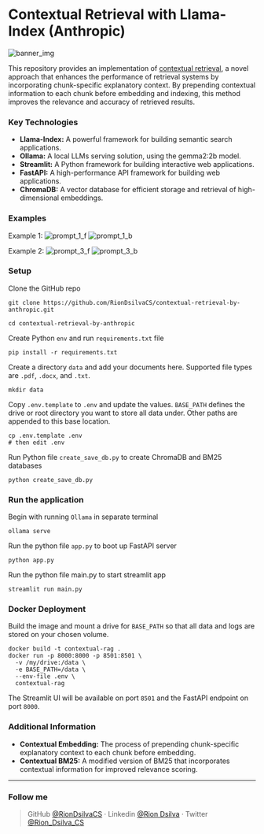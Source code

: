 # Contextual Retrieval with Llama-Index (Anthropic)
![banner_img](./img/dataflow.png)

This repository provides an implementation of [contextual retrieval](https://www.anthropic.com/news/contextual-retrieval), a novel approach that enhances the performance of retrieval systems by incorporating chunk-specific explanatory context. By prepending contextual information to each chunk before embedding and indexing, this method improves the relevance and accuracy of retrieved results.

### Key Technologies

- **Llama-Index:** A powerful framework for building semantic search applications.
- **Ollama:** A local LLMs serving solution, using the gemma2:2b model.
- **Streamlit:** A Python framework for building interactive web applications.
- **FastAPI:** A high-performance API framework for building web applications.
- **ChromaDB:** A vector database for efficient storage and retrieval of high-dimensional embeddings.

### Examples

Example 1:
![prompt_1_f](./img/prompt_1_f.png)
![prompt_1_b](./img/prompt_1_s.png)

Example 2:
![prompt_3_f](./img/prompt_2_f.png)
![prompt_3_b](./img/prompt_2_s.png)

### Setup

Clone the GitHub repo
```shell
git clone https://github.com/RionDsilvaCS/contextual-retrieval-by-anthropic.git
```
```shell
cd contextual-retrieval-by-anthropic
```

Create Python `env` and run `requirements.txt` file
```shell 
pip install -r requirements.txt
```

Create a directory `data` and add your documents here. Supported file types are
`.pdf`, `.docx`, and `.txt`.
```shell
mkdir data
```

Copy `.env.template` to `.env` and update the values. `BASE_PATH` defines the
drive or root directory you want to store all data under. Other paths are
appended to this base location.
```shell
cp .env.template .env
# then edit .env
```

Run Python file `create_save_db.py` to create ChromaDB and BM25 databases 
```shell
python create_save_db.py
```

### Run the application 

Begin with running `Ollama` in separate terminal 
```shell
ollama serve
```

Run the python file `app.py` to boot up FastAPI server
```shell
python app.py
```

Run the python file main.py to start streamlit app
```shell
streamlit run main.py
```

### Docker Deployment

Build the image and mount a drive for `BASE_PATH` so that all data and logs are
stored on your chosen volume.

```shell
docker build -t contextual-rag .
docker run -p 8000:8000 -p 8501:8501 \
  -v /my/drive:/data \
  -e BASE_PATH=/data \
  --env-file .env \
  contextual-rag
```

The Streamlit UI will be available on port `8501` and the FastAPI endpoint on
port `8000`.

### Additional Information

- **Contextual Embedding:** The process of prepending chunk-specific explanatory context to each chunk before embedding.
- **Contextual BM25:** A modified version of BM25 that incorporates contextual information for improved relevance scoring.

----
### Follow me

>GitHub [@RionDsilvaCS](https://github.com/RionDsilvaCS)  ·  Linkedin [@Rion Dsilva](https://www.linkedin.com/in/rion-dsilva-043464229/)   ·  Twitter [@Rion_Dsilva_CS](https://twitter.com/rion_dsilva_cs)
